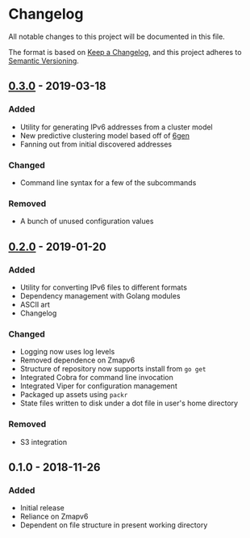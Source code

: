 # Changelog
All notable changes to this project will be documented in this file.

The format is based on [Keep a Changelog](https://keepachangelog.com/en/1.0.0/),
and this project adheres to [Semantic Versioning](https://semver.org/spec/v2.0.0.html).

## [0.3.0] - 2019-03-18
### Added
- Utility for generating IPv6 addresses from a cluster model
- New predictive clustering model based off of [6gen](https://zakird.com/papers/imc17-6gen.pdf)
- Fanning out from initial discovered addresses

### Changed
- Command line syntax for a few of the subcommands

### Removed
- A bunch of unused configuration values

## [0.2.0] - 2019-01-20
### Added
- Utility for converting IPv6 files to different formats
- Dependency management with Golang modules
- ASCII art
- Changelog

### Changed
- Logging now uses log levels
- Removed dependence on Zmapv6
- Structure of repository now supports install from `go get`
- Integrated Cobra for command line invocation
- Integrated Viper for configuration management
- Packaged up assets using `packr`
- State files written to disk under a dot file in user's home directory

### Removed
- S3 integration

## 0.1.0 - 2018-11-26
### Added
- Initial release
- Reliance on Zmapv6
- Dependent on file structure in present working directory

[0.3.0]: https://github.com/lavalamp-/ipv666/compare/f86fe91...77f2a59
[0.2.0]: https://github.com/lavalamp-/ipv666/compare/20b731c...f86fe91